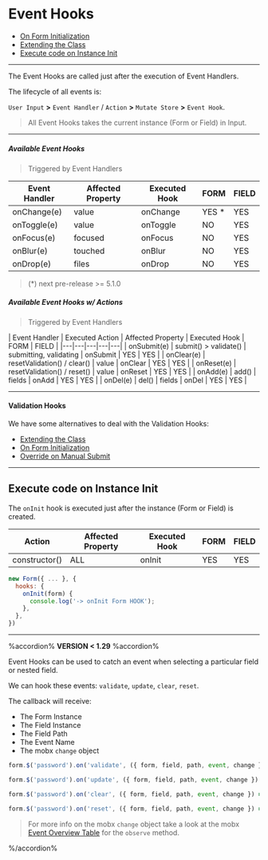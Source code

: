 # Event Hooks

* [On Form Initialization](event-hooks/constructor.md)
* [Extending the Class](event-hooks/extending.md)
* [Execute code on Instance Init](event-hooks.md#execute-code-on-instance-init)

---

The Event Hooks are called just after the execution of Event Handlers.

The lifecycle of all events is:

`User Input` **>** `Event Handler` / `Action` **>** `Mutate Store` **>** `Event Hook`.

> All Event Hooks takes the current instance (Form or Field) in Input.

---

##### Available Event Hooks
> Triggered by Event Handlers

| Event Handler | Affected Property | Executed Hook | FORM | FIELD |
|---|---|---|---|---|
| onChange(e) | value | onChange | YES * | YES |
| onToggle(e) | value | onToggle | NO | YES |
| onFocus(e) | focused | onFocus | NO | YES |
| onBlur(e) | touched | onBlur | NO | YES |
| onDrop(e) | files | onDrop | NO | YES |

> (*) next pre-release >= 5.1.0

##### Available Event Hooks w/ Actions
> Triggered by Event Handlers

| Event Handler | Executed Action | Affected Property | Executed Hook | FORM | FIELD |
|---|---|---|---|---|
| onSubmit(e) | submit() > validate() | submitting, validating | onSubmit | YES | YES |
| onClear(e) | resetValidation() / clear() | value | onClear | YES | YES |
| onReset(e) | resetValidation() / reset() | value | onReset | YES | YES |
| onAdd(e) | add() | fields | onAdd | YES | YES |
| onDel(e) | del() | fields | onDel | YES | YES |

---

#### Validation Hooks

We have some alternatives to deal with the Validation Hooks:

  * [Extending the Class](validation-hooks/extending.md)
  * [On Form Initialization](validation-hooks/constructor.md)
  * [Override on Manual Submit](validation-hooks/override.md)

---

## Execute code on Instance Init

The `onInit` hook is executed just after the instance (Form or Field) is created.

| Action | Affected Property | Executed Hook | FORM | FIELD |
|---|---|---|---|---|
| constructor() | ALL | onInit | YES | YES |

```javascript
new Form({ ... }, {
  hooks: {
    onInit(form) {
      console.log('-> onInit Form HOOK');
    },
  },
})
```

---

%accordion% **VERSION < 1.29** %accordion%

Event Hooks can be used to catch an event when selecting a particular field or nested field.

We can hook these events: `validate`, `update`, `clear`, `reset`.

The callback will receive:

* The Form Instance
* The Field Instance
* The Field Path
* The Event Name
* The mobx `change` object

```javascript
form.$('password').on('validate', ({ form, field, path, event, change }) => { ... });
```

```javascript
form.$('password').on('update', ({ form, field, path, event, change }) => { ... });
```

```javascript
form.$('password').on('clear', ({ form, field, path, event, change }) => { ... });
```

```javascript
form.$('password').on('reset', ({ form, field, path, event, change }) => { ... });
```

> For more info on the mobx `change` object take a look at the mobx [Event Overview Table](http://mobxjs.github.io/mobx/refguide/observe.html) for the `observe` method.

%/accordion%
